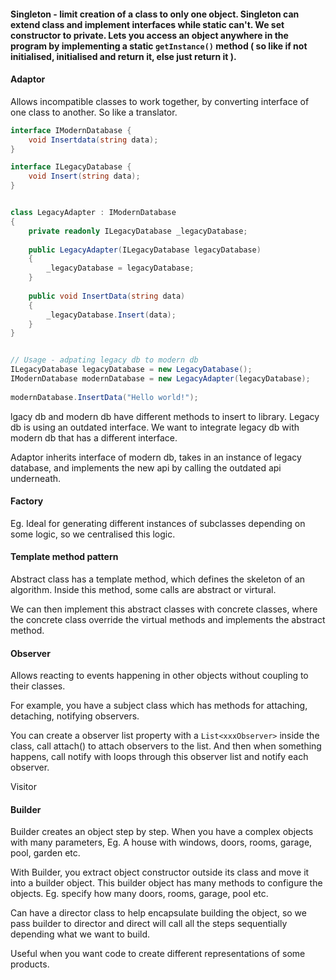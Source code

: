 
#### Singleton - limit creation of a class to only one object. Singleton can extend class and implement interfaces while static can't. We set constructor to private. Lets you access an object anywhere in the program by implementing a static `getInstance()` method ( so like if not initialised, initialised and return it, else just return it ).


#### Adaptor
Allows incompatible classes to work together, by converting interface of one class to another. So like a translator.

```csharp
interface IModernDatabase {
	void Insertdata(string data);
}

interface ILegacyDatabase {
	void Insert(string data);
}


class LegacyAdapter : IModernDatabase  
{  
    private readonly ILegacyDatabase _legacyDatabase;  
  
    public LegacyAdapter(ILegacyDatabase legacyDatabase)  
    {  
        _legacyDatabase = legacyDatabase;  
    }  
  
    public void InsertData(string data)  
    {  
        _legacyDatabase.Insert(data);  
    }  
}


// Usage - adpating legacy db to modern db
ILegacyDatabase legacyDatabase = new LegacyDatabase();  
IModernDatabase modernDatabase = new LegacyAdapter(legacyDatabase);  
  
modernDatabase.InsertData("Hello world!");

```
lgacy db and modern db have different methods to insert to library. Legacy db is using an outdated interface. We want to integrate legacy db with modern db that has a different interface.

Adaptor inherits interface of modern db, takes in an instance of legacy database, and implements the new api by calling the outdated api underneath.



#### Factory
Eg. Ideal for generating different instances of subclasses depending on some logic, so we centralised this logic.


#### Template method pattern
Abstract class has a template method, which defines the skeleton of an algorithm.
Inside this method, some calls are abstract or virtural.

We can then implement this abstract classes with concrete classes, where the concrete class override the virtual methods and implements the abstract method.



#### Observer
Allows reacting to events happening in other objects without coupling to their classes.

For example, you have a subject class which has methods for attaching, detaching, notifying observers.

You can create a observer list property with a `List<xxxObserver>` inside the class, call attach() to attach observers to the list. And then when something happens, call notify with loops through this observer list and notify each observer.



Visitor





#### Builder
Builder creates an object step by step.
When you have a complex objects with many parameters,  Eg. A house with windows, doors, rooms, garage, pool, garden etc. 

With Builder, you extract object constructor outside its class and move it into a builder object. This builder object has many methods to configure the objects. Eg. specify how many doors, rooms, garage, pool etc.

Can have a director class to help encapsulate building the object, so we pass builder to director and direct will call all the steps sequentially depending what we want to build.

Useful when you want code to create different representations of some products.






